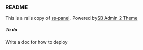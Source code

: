 ### README
This is a rails copy of [ss-panel](https://github.com/orvice/ss-panel). Powered by[SB Admin 2 Theme](http://startbootstrap.com/template-overviews/sb-admin-2/)
##### To do
Write a doc for how to deploy
